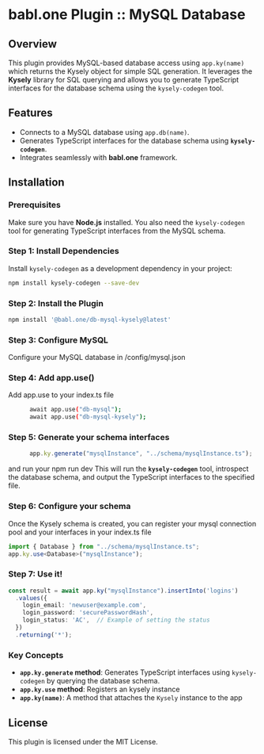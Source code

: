 
# babl.one Plugin :: MySQL Database

## Overview
This plugin provides MySQL-based database access using `app.ky(name)` which returns the Kysely object for simple SQL generation. It leverages the **Kysely** library for SQL querying and allows you to generate TypeScript interfaces for the database schema using the `kysely-codegen` tool.

## Features
- Connects to a MySQL database using `app.db(name)`.
- Generates TypeScript interfaces for the database schema using **`kysely-codegen`**.
- Integrates seamlessly with **babl.one** framework.

## Installation
### Prerequisites
Make sure you have **Node.js** installed. You also need the `kysely-codegen` tool for generating TypeScript interfaces from the MySQL schema.

### Step 1: Install Dependencies
Install `kysely-codegen` as a development dependency in your project:

```bash
npm install kysely-codegen --save-dev
```

### Step 2: Install the Plugin
```bash
npm install '@babl.one/db-mysql-kysely@latest'
```
### Step 3: Configure MySQL
Configure your MySQL database in /config/mysql.json

### Step 4: Add app.use()
Add app.use to your index.ts file
```bash
      await app.use("db-mysql");
      await app.use("db-mysql-kysely");
```
### Step 5:  Generate your schema interfaces
```ts
      app.ky.generate("mysqlInstance", "../schema/mysqlInstance.ts");
```
and run your npm run dev
This will run the **`kysely-codegen`** tool, introspect the database schema, and output the TypeScript interfaces to the specified file.

### Step 6: Configure your schema 
Once the Kysely schema is created, you can register your mysql connection pool and your interfaces in your index.ts file

```ts
import { Database } from "../schema/mysqlInstance.ts";
app.ky.use<Database>("mysqlInstance");
```

### Step 7: Use it!
```ts
const result = await app.ky("mysqlInstance").insertInto('logins')
  .values({
    login_email: 'newuser@example.com',
    login_password: 'securePasswordHash',
    login_status: 'AC',  // Example of setting the status
  })
  .returning('*');
```


### Key Concepts
- **`app.ky.generate` method**: Generates TypeScript interfaces using `kysely-codegen` by querying the database schema.
- **`app.ky.use` method**: Registers an kysely instance
- **`app.ky(name)`**: A method that attaches the `Kysely` instance to the app

## License
This plugin is licensed under the MIT License.

